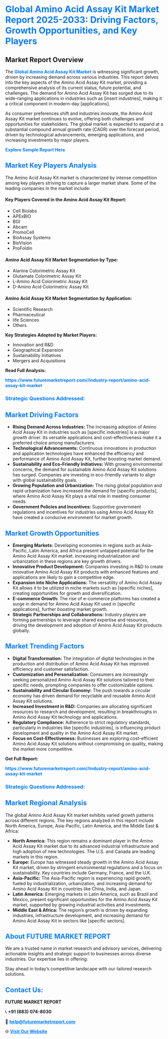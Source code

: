<h1 style="color: #007BFF;">Global Amino Acid Assay Kit Market Report 2025-2033: Driving Factors, Growth Opportunities, and Key Players</h1>

<section id="overview">
<h2>Market Report Overview</h2>
<p>The <a href="https://www.futuremarketreport.com//industry-report/amino-acid-assay-kit-market" style="color: #007BFF; text-decoration: none;"><strong>Global Amino Acid Assay Kit Market</strong></a> is witnessing significant growth, driven by increasing demand across various industries. This report delves into the key aspects of the Amino Acid Assay Kit market, providing a comprehensive analysis of its current status, future potential, and challenges. The demand for Amino Acid Assay Kit has surged due to its wide-ranging applications in industries such as [insert industries], making it a critical component in modern-day [applications].</p>
<p>As consumer preferences shift and industries innovate, the Amino Acid Assay Kit market continues to evolve, offering both challenges and opportunities for stakeholders. The global market is expected to expand at a substantial compound annual growth rate (CAGR) over the forecast period, driven by technological advancements, emerging applications, and increasing investments by major players.</p>
</section>

<section id="overview">
<p><a href="https://www.futuremarketreport.com//request-sample/reportId=79545" style="color: #007BFF; text-decoration: none;"><strong>Explore Sample Report Here</strong></a></p>
</section>

<section id="key-players">
<h2 style="color: #007BFF;">Market Key Players Analysis</h2>
<p>The Amino Acid Assay Kit market is characterized by intense competition among key players striving to capture a larger market share. Some of the leading companies in the market include:</p>
<h4>Key Players Covered in the Amino Acid Assay Kit Report:</h4>
<ul><li>Cell Biolabs</li><li>APExBIO</li><li>BGI</li><li>Abcam</li><li>PromoCell</li><li>BioAssay Systems</li><li>BioVision</li><li>ProFoldin</li></ul>
<h4>Amino Acid Assay Kit Market Segmentation by Type:</h4>
<ul><li>Alanine Colorimetric Assay Kit</li><li>Glutamate Colorimetric Assay Kit</li><li>L-Amino Acid Colorimetric Assay Kit</li><li>D-Amino Acid Colorimetric Assay Kit</li></ul>

<h4>Amino Acid Assay Kit Market Segmentation by Application:</h4>
<ul><li>Scientific Research</li><li>Pharmaceutical</li><li>life Sciences</li><li>Others</li></ul>
<p><strong>Key Strategies Adopted by Market Players:</strong></p>
<ul>
<li>Innovation and R&D</li>
<li>Geographical Expansion</li>
<li>Sustainability Initiatives</li>
<li>Mergers and Acquisitions</li>
</ul>
</section>

<section>
<p><strong>Read Full Analysis: </strong></p><a href="https://www.futuremarketreport.com//industry-report/amino-acid-assay-kit-market" style="color: #007BFF; text-decoration: none;"><strong>https://www.futuremarketreport.com//industry-report/amino-acid-assay-kit-market</strong></a>
<h3 style="color: #007BFF;">Strategic Questions Addressed:</h3>
</section>

<section id="driving-factors">
<h2 style="color: #007BFF;">Market Driving Factors</h2>
<ul>
<li><strong>Rising Demand Across Industries:</strong> The increasing adoption of Amino Acid Assay Kit in industries such as [specific industries] is a major growth driver. Its versatile applications and cost-effectiveness make it a preferred choice among manufacturers.</li>
<li><strong>Technological Advancements:</strong> Continuous innovations in production and application technologies have enhanced the efficiency and performance of Amino Acid Assay Kit, further boosting market demand.</li>
<li><strong>Sustainability and Eco-Friendly Initiatives:</strong> With growing environmental concerns, the demand for sustainable Amino Acid Assay Kit solutions has surged. Companies are investing in eco-friendly variants to align with global sustainability goals.</li>
<li><strong>Growing Population and Urbanization:</strong> The rising global population and rapid urbanization have increased the demand for [specific products], where Amino Acid Assay Kit plays a vital role in meeting consumer needs.</li>
<li><strong>Government Policies and Incentives:</strong> Supportive government regulations and incentives for industries using Amino Acid Assay Kit have created a conducive environment for market growth.</li>
</ul>
</section>

<section id="growth-opportunities">
<h2 style="color: #007BFF;">Market Growth Opportunities</h2>
<ul>
<li><strong>Emerging Markets:</strong> Developing economies in regions such as Asia-Pacific, Latin America, and Africa present untapped potential for the Amino Acid Assay Kit market. Increasing industrialization and urbanization in these regions are key growth drivers.</li>
<li><strong>Innovative Product Development:</strong> Companies investing in R&D to create innovative Amino Acid Assay Kit products with enhanced features and applications are likely to gain a competitive edge.</li>
<li><strong>Expansion into Niche Applications:</strong> The versatility of Amino Acid Assay Kit allows it to be utilized in niche markets such as [specific niches], creating opportunities for growth and diversification.</li>
<li><strong>E-commerce Growth:</strong> The rise of e-commerce platforms has created a surge in demand for Amino Acid Assay Kit used in [specific applications], further boosting market growth.</li>
<li><strong>Strategic Partnerships and Collaborations:</strong> Industry players are forming partnerships to leverage shared expertise and resources, driving the development and adoption of Amino Acid Assay Kit products globally.</li>
</ul>
</section>

<section id="trending-factors">
<h2 style="color: #007BFF;">Market Trending Factors</h2>
<ul>
<li><strong>Digital Transformation:</strong> The integration of digital technologies in the production and distribution of Amino Acid Assay Kit has improved efficiency and customer satisfaction.</li>
<li><strong>Customization and Personalization:</strong> Consumers are increasingly seeking personalized Amino Acid Assay Kit solutions tailored to their specific needs, prompting companies to offer customizable options.</li>
<li><strong>Sustainability and Circular Economy:</strong> The push towards a circular economy has driven demand for recyclable and reusable Amino Acid Assay Kit solutions.</li>
<li><strong>Increased Investment in R&D:</strong> Companies are allocating significant resources to research and development, resulting in breakthroughs in Amino Acid Assay Kit technology and applications.</li>
<li><strong>Regulatory Compliance:</strong> Adherence to strict regulatory standards, particularly in industries like [specific industries], is influencing product development and quality in the Amino Acid Assay Kit market.</li>
<li><strong>Focus on Cost-Effectiveness:</strong> Businesses are exploring cost-efficient Amino Acid Assay Kit solutions without compromising on quality, making the market more competitive.</li>
</ul>
</section>

<section>
<p><strong>Get Full Report: </strong></p><a href="https://www.futuremarketreport.com//industry-report/amino-acid-assay-kit-market" style="color: #007BFF; text-decoration: none;"><strong>https://www.futuremarketreport.com//industry-report/amino-acid-assay-kit-market</strong></a>
<h3 style="color: #007BFF;">Strategic Questions Addressed:</h3>
</section>


<section id="regional-analysis">
<h2 style="color: #007BFF;">Market Regional Analysis</h2>
<p>The global Amino Acid Assay Kit market exhibits varied growth patterns across different regions. The key regions analyzed in this report include North America, Europe, Asia-Pacific, Latin America, and the Middle East & Africa:</p>
<ul>
<li><strong>North America:</strong> This region remains a dominant player in the Amino Acid Assay Kit market due to its advanced industrial infrastructure and high adoption of new technologies. The U.S. and Canada are leading markets in this region.</li>
<li><strong>Europe:</strong> Europe has witnessed steady growth in the Amino Acid Assay Kit market, driven by stringent environmental regulations and a focus on sustainability. Key countries include Germany, France, and the U.K.</li>
<li><strong>Asia-Pacific:</strong> The Asia-Pacific region is experiencing rapid growth, fueled by industrialization, urbanization, and increasing demand for Amino Acid Assay Kit in countries like China, India, and Japan.</li>
<li><strong>Latin America:</strong> Emerging markets in Latin America, such as Brazil and Mexico, present significant opportunities for the Amino Acid Assay Kit market, supported by growing industrial activities and investments.</li>
<li><strong>Middle East & Africa:</strong> The region’s growth is driven by expanding industries, infrastructure development, and increasing demand for Amino Acid Assay Kit in sectors like [specific sectors].</li>
</ul>
</section>

<footer>
<h2 style="color: #007BFF;">About FUTURE MARKET REPORT</h2>
<p>We are a trusted name in market research and advisory services, delivering actionable insights and strategic support to businesses across diverse industries. Our expertise lies in offering:</p>

<p>Stay ahead in today’s competitive landscape with our tailored research solutions.</p>

<h2 style="color: #007BFF;">Contact Us:</h2>
<p><strong>FUTURE MARKET REPORT</strong></p>
<p>📞 <strong>+91 (883) 074-8030</strong></p>
<p>📧 <strong><a href="mailto:help@futuremarketreport.com" style="color: #007BFF;">help@futuremarketreport.com</a></strong></p>
<p>🌐 <strong><a href="https://www.futuremarketreport.com/" style="color: #007BFF;">Visit Our Website</a></strong></p>
</footer>
